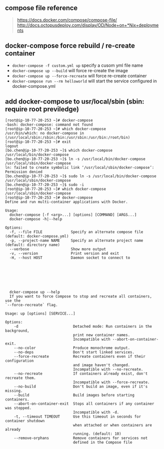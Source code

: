 ## compose file reference
> https://docs.docker.com/compose/compose-file/
> http://docs.octopusdeploy.com/display/OD/Node+on+*Nix+deployments


## docker-compose force rebuild / re-create container

* `docker-compose -f custom.yml up`  specify a cusom yml file name
* `docker-compose up --build` will force re-create the image
* `docker-compose up --force-recreate` will force re-create container
* `docker-compose run --rm helloworld` will start the service configured in docker-compose.yml

## add docker-compose to usr/local/sbin  (sbin: require root previledge)
```
[root@ip-10-77-20-253 ~]# docker-compose
-bash: docker-compose: command not found
[root@ip-10-77-20-253 ~]# which docker-compose
/usr/bin/which: no docker-compose in (/usr/local/sbin:/sbin:/bin:/usr/sbin:/usr/bin:/root/bin)
[root@ip-10-77-20-253 ~]# exit
logout
[bo.chen@ip-10-77-20-253 ~]$ which docker-compose
/usr/local/bin/docker-compose
[bo.chen@ip-10-77-20-253 ~]$ ln -s /usr/local/bin/docker-compose  /usr/local/sbin/docker-compose
ln: failed to create symbolic link ‘/usr/local/sbin/docker-compose’: Permission denied
[bo.chen@ip-10-77-20-253 ~]$ sudo ln -s /usr/local/bin/docker-compose  /usr/local/sbin/docker-compose
[bo.chen@ip-10-77-20-253 ~]$ sudo -i
[root@ip-10-77-20-253 ~]# which docker-compose
/usr/local/sbin/docker-compose
[root@ip-10-77-20-253 ~]# docker-compose
Define and run multi-container applications with Docker.

Usage:
  docker-compose [-f <arg>...] [options] [COMMAND] [ARGS...]
  docker-compose -h|--help

Options:
  -f, --file FILE             Specify an alternate compose file (default: docker-compose.yml)
  -p, --project-name NAME     Specify an alternate project name (default: directory name)
  --verbose                   Show more output
  -v, --version               Print version and exit
  -H, --host HOST             Daemon socket to connect to
  
  
  
  
  
  
  
  dcker-compose up --help
  If you want to force Compose to stop and recreate all containers, use the
`--force-recreate` flag.

Usage: up [options] [SERVICE...]

Options:
    -d                         Detached mode: Run containers in the background,
                               print new container names.
                               Incompatible with --abort-on-container-exit.
    --no-color                 Produce monochrome output.
    --no-deps                  Don't start linked services.
    --force-recreate           Recreate containers even if their configuration
                               and image haven't changed.
                               Incompatible with --no-recreate.
    --no-recreate              If containers already exist, don't recreate them.
                               Incompatible with --force-recreate.
    --no-build                 Don't build an image, even if it's missing.
    --build                    Build images before starting containers.
    --abort-on-container-exit  Stops all containers if any container was stopped.
                               Incompatible with -d.
    -t, --timeout TIMEOUT      Use this timeout in seconds for container shutdown
                               when attached or when containers are already
                               running. (default: 10)
    --remove-orphans           Remove containers for services not
                               defined in the Compose file
  
```
